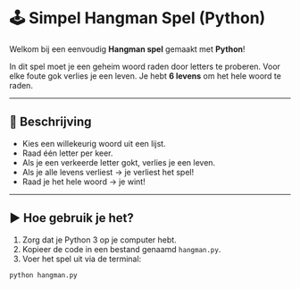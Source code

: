 # 🕹️ Simpel Hangman Spel (Python)

Welkom bij een eenvoudig **Hangman spel** gemaakt met **Python**!

In dit spel moet je een geheim woord raden door letters te proberen. Voor elke foute gok verlies je een leven. Je hebt **6 levens** om het hele woord te raden.

---

## 📖 Beschrijving

- Kies een willekeurig woord uit een lijst.
- Raad één letter per keer.
- Als je een verkeerde letter gokt, verlies je een leven.
- Als je alle levens verliest → je verliest het spel!
- Raad je het hele woord → je wint!

---

## ▶️ Hoe gebruik je het?

1. Zorg dat je Python 3 op je computer hebt.
2. Kopieer de code in een bestand genaamd `hangman.py`.
3. Voer het spel uit via de terminal:

```bash
python hangman.py
